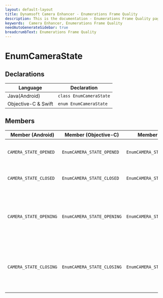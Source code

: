```yaml
---
layout: default-layout
title: Dynamsoft Camera Enhancer - Enumerations Frame Quality
description: This is the documentation - Enumerations Frame Quality page of Dynamsoft Camera Enhancer.
keywords:  Camera Enhancer, Enumerations Frame Quality
needAutoGenerateSidebar: true
breadcrumbText: Enumerations Frame Quality
---
```


# EnumCameraState

## Declarations

| Language | Declaration |
|----------|-------------|
| Java(Android) | `class EnumCameraState` |
| Objective-C & Swift | `enum EnumCameraState` |

## Members

| Member (Android) | Member (Objective-C) | Member (Swift) | Value | Description |
| ---------------- | -------------------- | -------------- | ----- | ----------- |
| `CAMERA_STATE_OPENED` | `EnumCAMERA_STATE_OPENED` | `EnumCAMERA_STATE_OPENED` | 1 | The selected camera is opened. |
| `CAMERA_STATE_CLOSED` | `EnumCAMERA_STATE_CLOSED` | `EnumCAMERA_STATE_CLOSED` | 2 | The selected camera is closed. |
| `CAMERA_STATE_OPENING` | `EnumCAMERA_STATE_OPENING` | `EnumCAMERA_STATE_OPENING` | 0 | The selected camera is currently closed but will be opened soon. |
| `CAMERA_STATE_CLOSING` | `EnumCAMERA_STATE_CLOSING` | `EnumCAMERA_STATE_CLOSING` | 3 | The selected camera is currently closed but will be closed soon. |
